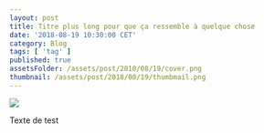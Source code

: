 ```yaml
---
layout: post
title: Titre plus long pour que ça ressemble à quelque chose
date: '2018-08-19 10:30:00 CET'
category: Blog
tags: [ 'tag' ]
published: true
assetsFolder: /assets/post/2018/08/19/cover.png
thumbnail: /assets/post/2018/08/19/thumbmail.png
---
```




<img src="{{page.assetsFolder}}/cover.png" />

<!-- 1024 × 768 -->

Texte de test

